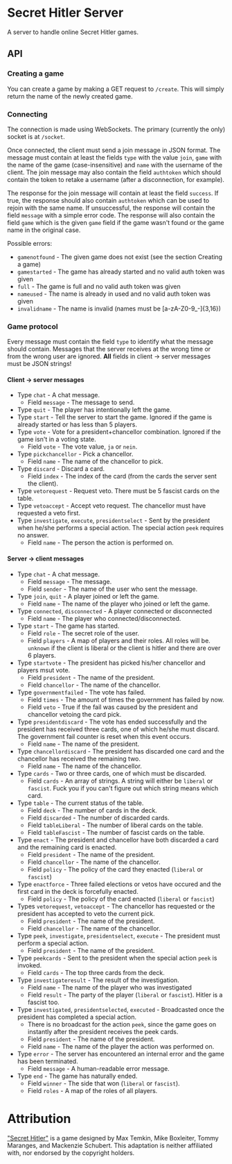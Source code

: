 # Secret Hitler Server
A server to handle online Secret Hitler games.

## API
### Creating a game
You can create a game by making a GET request to `/create`. This will simply return the name of the newly created game.

### Connecting
The connection is made using WebSockets. The primary (currently the only) socket is at `/socket`.

Once connected, the client must send a join message in JSON format. The message must contain at least the fields `type` with the value `join`, `game` with the name of the game (case-insensitive) and `name` with the username of the client. The join message may also contain the field `authtoken` which should contain the token to retake a username (after a disconnection, for example).

The response for the join message will contain at least the field `success`. If true, the response should also contain `authtoken` which can be used to rejoin with the same name. If unsuccessful, the response will contain the field `message` with a simple error code. The response will also contain the field `game` which is the given `game` field if the game wasn't found or the game name in the original case.

Possible errors:
* `gamenotfound` - The given game does not exist (see the section Creating a game)
* `gamestarted` - The game has already started and no valid auth token was given
* `full` - The game is full and no valid auth token was given
* `nameused` - The name is already in used and no valid auth token was given
* `invalidname` - The name is invalid (names must be [a-zA-Z0-9_-]{3,16})

### Game protocol
Every message must contain the field `type` to identify what the message should contain.
Messages that the server receives at the wrong time or from the wrong user are ignored.
**All** fields in client -> server messages must be JSON strings!

#### Client -> server messages
* Type `chat` - A chat message.
  * Field `message` - The message to send.
* Type `quit` - The player has intentionally left the game.
* Type `start` - Tell the server to start the game. Ignored if the game is already started or has less than 5 players.
* Type `vote` - Vote for a president+chancellor combination. Ignored if the game isn't in a voting state.
  * Field `vote` - The vote value, `ja` or `nein`.
* Type `pickchancellor` - Pick a chancellor.
  * Field `name` - The name of the chancellor to pick.
* Type `discard` - Discard a card.
  * Field `index` - The index of the card (from the cards the server sent the client).
* Type `vetorequest` - Request veto. There must be 5 fascist cards on the table.
* Type `vetoaccept` - Accept veto request. The chancellor must have requested a veto first.
* Type `investigate`, `execute`, `presidentselect` - Sent by the president when he/she performs a special action. The special action `peek` requires no answer.
  * Field `name` - The person the action is performed on.

#### Server -> client messages
* Type `chat` - A chat message.
  * Field `message` - The message.
  * Field `sender` - The name of the user who sent the message.
* Type `join`, `quit` - A player joined or left the game.
  * Field `name` - The name of the player who joined or left the game.
* Type `connected`, `disconnected` - A player connected or disconnected
  * Field `name` - The player who connected/disconnected.
* Type `start` - The game has started.
  * Field `role` - The secret role of the user.
  * Field `players` - A map of players and their roles. All roles will be. `unknown` if the client is liberal or the client is hitler and there are over 6 players.
* Type `startvote` - The president has picked his/her chancellor and players msut vote.
  * Field `president` - The name of the president.
  * Field `chancellor` - The name of the chancellor.
* Type `governmentfailed` - The vote has failed.
  * Field `times` - The amount of times the government has failed by now.
  * Field `veto` - True if the fail was caused by the president and chancellor vetoing the card pick.
* Type `presidentdiscard` - The vote has ended successfully and the president has received three cards, one of which he/she must discard. The government fail counter is reset when this event occurs.
  * Field `name` - The name of the president.
* Type `chancellordiscard` - The president has discarded one card and the chancellor has received the remaining two.
  * Field `name` - The name of the chancellor.
* Type `cards` - Two or three cards, one of which must be discarded.
  * Field `cards` - An array of strings. A string will either be `liberal` or `fascist`. Fuck you if you can't figure out which string means which card.
* Type `table` - The current status of the table.
  * Field `deck` - The number of cards in the deck.
  * Field `discarded` - The number of discarded cards.
  * Field `tableLiberal` - The number of liberal cards on the table.
  * Field `tableFascist` - The number of fascist cards on the table.
* Type `enact` - The president and chancellor have both discarded a card and the remaining card is enacted.
  * Field `president` - The name of the president.
  * Field `chancellor` - The name of the chancellor.
  * Field `policy` - The policy of the card they enacted (`liberal` or `fascist`)
* Type `enactforce` - Three failed elections or vetos have occured and the first card in the deck is forcefully enacted.
  * Field `policy` - The policy of the card enacted (`liberal` or `fascist`)
* Types `vetorequest`, `vetoaccept` - The chancellor has requested or the president has accepted to veto the current pick.
  * Field `president` - The name of the president.
  * Field `chancellor` - The name of the chancellor.
* Type `peek`, `investigate`, `presidentselect`, `execute` - The president must perform a special action.
  * Field `president` - The name of the president.
* Type `peekcards` - Sent to the president when the special action `peek` is invoked.
  * Field `cards` - The top three cards from the deck.
* Type `investigateresult` - The result of the investigation.
  * Field `name` - The name of the player who was investigated
  * Field `result` - The party of the player (`liberal` or `fascist`). Hitler is a fascist too.
* Type `investigated`, `presidentselected`, `executed` - Broadcasted once the president has completed a special action.
  * There is no broadcast for the action `peek`, since the game goes on instantly after the president receives the peek cards.
  * Field `president` - The name of the president.
  * Field `name` - The name of the player the action was performed on.
* Type `error` - The server has encountered an internal error and the game has been terminated.
  * Field `message` - A human-readable error message.
* Type `end` - The game has naturally ended.
  * Field `winner` - The side that won (`liberal` or `fascist`).
  * Field `roles` - A map of the roles of all players.

# Attribution
["Secret Hitler"](http://secrethitler.com/) is a game designed by Max Temkin, Mike Boxleiter, Tommy Maranges, and Mackenzie Schubert. This adaptation is neither affiliated with, nor endorsed by the copyright holders.
